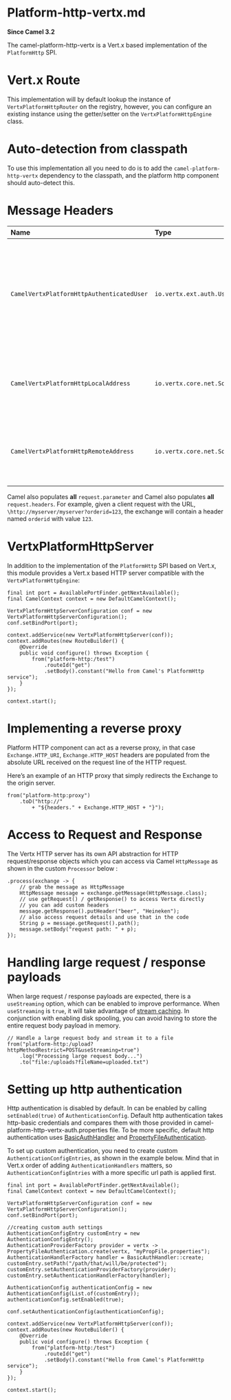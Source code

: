 # Platform-http-vertx.md

**Since Camel 3.2**

The camel-platform-http-vertx is a Vert.x based implementation of the
`PlatformHttp` SPI.

# Vert.x Route

This implementation will by default lookup the instance of
`VertxPlatformHttpRouter` on the registry, however, you can configure an
existing instance using the getter/setter on the
`VertxPlatformHttpEngine` class.

# Auto-detection from classpath

To use this implementation all you need to do is to add the
`camel-platform-http-vertx` dependency to the classpath, and the
platform http component should auto-detect this.

# Message Headers

<table>
<colgroup>
<col style="width: 10%" />
<col style="width: 19%" />
<col style="width: 69%" />
</colgroup>
<thead>
<tr>
<th style="text-align: left;">Name</th>
<th style="text-align: left;">Type</th>
<th style="text-align: left;">Description</th>
</tr>
</thead>
<tbody>
<tr>
<td
style="text-align: left;"><p><code>CamelVertxPlatformHttpAuthenticatedUser</code></p></td>
<td
style="text-align: left;"><p><code>io.vertx.ext.auth.User</code></p></td>
<td style="text-align: left;"><p>If an authenticated user is present on
the Vert.x Web <code>RoutingContext</code>, this header is populated
with a <code>User</code> object containing the
<code>Principal</code>.</p></td>
</tr>
<tr>
<td
style="text-align: left;"><p><code>CamelVertxPlatformHttpLocalAddress</code></p></td>
<td
style="text-align: left;"><p><code>io.vertx.core.net.SocketAddress</code></p></td>
<td style="text-align: left;"><p>The local address for the connection if
present on the Vert.x Web <code>RoutingContext</code>.</p></td>
</tr>
<tr>
<td
style="text-align: left;"><p><code>CamelVertxPlatformHttpRemoteAddress</code></p></td>
<td
style="text-align: left;"><p><code>io.vertx.core.net.SocketAddress</code></p></td>
<td style="text-align: left;"><p>The remote address for the connection
if present on the Vert.x Web <code>RoutingContext</code>.</p></td>
</tr>
</tbody>
</table>

Camel also populates **all** `request.parameter` and Camel also
populates **all** `request.headers`. For example, given a client request
with the URL, `\http://myserver/myserver?orderid=123`, the exchange will
contain a header named `orderid` with value `123`.

# VertxPlatformHttpServer

In addition to the implementation of the `PlatformHttp` SPI based on
Vert.x, this module provides a Vert.x based HTTP server compatible with
the `VertxPlatformHttpEngine`:

    final int port = AvailablePortFinder.getNextAvailable();
    final CamelContext context = new DefaultCamelContext();
    
    VertxPlatformHttpServerConfiguration conf = new VertxPlatformHttpServerConfiguration();
    conf.setBindPort(port);
    
    context.addService(new VertxPlatformHttpServer(conf));
    context.addRoutes(new RouteBuilder() {
        @Override
        public void configure() throws Exception {
            from("platform-http:/test")
                .routeId("get")
                .setBody().constant("Hello from Camel's PlatformHttp service");
        }
    });
    
    context.start();

# Implementing a reverse proxy

Platform HTTP component can act as a reverse proxy, in that case
`Exchange.HTTP_URI`, `Exchange.HTTP_HOST` headers are populated from the
absolute URL received on the request line of the HTTP request.

Here’s an example of an HTTP proxy that simply redirects the Exchange to
the origin server.

    from("platform-http:proxy")
        .toD("http://"
            + "${headers." + Exchange.HTTP_HOST + "}");

# Access to Request and Response

The Vertx HTTP server has its own API abstraction for HTTP
request/response objects which you can access via Camel `HttpMessage` as
shown in the custom `Processor` below :

    .process(exchange -> {
        // grab the message as HttpMessage
        HttpMessage message = exchange.getMessage(HttpMessage.class);
        // use getRequest() / getResponse() to access Vertx directly
        // you can add custom headers
        message.getResponse().putHeader("beer", "Heineken");
        // also access request details and use that in the code
        String p = message.getRequest().path();
        message.setBody("request path: " + p);
    });

# Handling large request / response payloads

When large request / response payloads are expected, there is a
`useStreaming` option, which can be enabled to improve performance. When
`useStreaming` is `true`, it will take advantage of [stream
caching](#manual::stream-caching.adoc). In conjunction with enabling
disk spooling, you can avoid having to store the entire request body
payload in memory.

    // Handle a large request body and stream it to a file
    from("platform-http:/upload?httpMethodRestrict=POST&useStreaming=true")
        .log("Processing large request body...")
        .to("file:/uploads?fileName=uploaded.txt")

# Setting up http authentication

Http authentication is disabled by default. In can be enabled by calling
`setEnabled(true)` of `AuthenticationConfig`. Default http
authentication takes http-basic credentials and compares them with those
provided in camel-platform-http-vertx-auth.properties file. To be more
specific, default http authentication uses
[BasicAuthHandler](https://vertx.io/docs/apidocs/io/vertx/ext/web/handler/BasicAuthHandler.html)
and
[PropertyFileAuthentication](https://vertx.io/docs/vertx-auth-properties/java/).

To set up custom authentication, you need to create custom
`AuthenticationConfigEntries`, as shown in the example below. Mind that
in Vert.x order of adding `AuthenticationHandlers` matters, so
`AuthenticationConfigEntries` with a more specific url path is applied
first.

    final int port = AvailablePortFinder.getNextAvailable();
    final CamelContext context = new DefaultCamelContext();
    
    VertxPlatformHttpServerConfiguration conf = new VertxPlatformHttpServerConfiguration();
    conf.setBindPort(port);
    
    //creating custom auth settings
    AuthenticationConfigEntry customEntry = new AuthenticationConfigEntry();
    AuthenticationProviderFactory provider = vertx -> PropertyFileAuthentication.create(vertx, "myPropFile.properties");
    AuthenticationHandlerFactory handler = BasicAuthHandler::create;
    customEntry.setPath("/path/that/will/be/protected");
    customEntry.setAuthenticationProviderFactory(provider);
    customEntry.setAuthenticationHandlerFactory(handler);
    
    AuthenticationConfig authenticationConfig = new AuthenticationConfig(List.of(customEntry));
    authenticationConfig.setEnabled(true);
    
    conf.setAuthenticationConfig(authenticationConfig);
    
    context.addService(new VertxPlatformHttpServer(conf));
    context.addRoutes(new RouteBuilder() {
        @Override
        public void configure() throws Exception {
            from("platform-http:/test")
                .routeId("get")
                .setBody().constant("Hello from Camel's PlatformHttp service");
        }
    });
    
    context.start();
